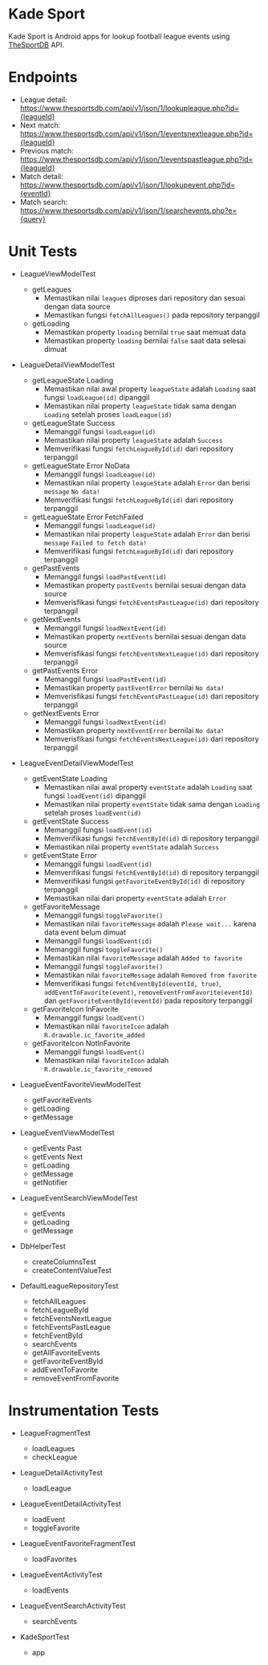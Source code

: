 # Kade Sport
Kade Sport is Android apps for lookup football league events using [TheSportDB](https://www.thesportsdb.com/api.php) API.

# Endpoints
- League detail: https://www.thesportsdb.com/api/v1/json/1/lookupleague.php?id={leagueId}
- Next match: https://www.thesportsdb.com/api/v1/json/1/eventsnextleague.php?id={leagueId}
- Previous match: https://www.thesportsdb.com/api/v1/json/1/eventspastleague.php?id={leagueId}
- Match detail: https://www.thesportsdb.com/api/v1/json/1/lookupevent.php?id={eventId}
- Match search: https://www.thesportsdb.com/api/v1/json/1/searchevents.php?e={query}

# Unit Tests
* LeagueViewModelTest
  * getLeagues
    * Memastikan nilai `leagues` diproses dari repository dan sesuai dengan data source
    * Memastikan fungsi `fetchAllLeagues()` pada repository terpanggil
  * getLoading
    * Memastikan property `loading` bernilai `true` saat memuat data
    * Memastikan property `loading` bernilai `false` saat data selesai dimuat

* LeagueDetailViewModelTest
  * getLeagueState Loading
    * Memastikan nilai awal property `leagueState` adalah `Loading` saat fungsi `loadLeague(id)` dipanggil
    * Memastikan nilai property `leagueState` tidak sama dengan `Loading` setelah proses `loadLeague(id)`
  * getLeagueState Success
    * Memanggil fungsi `loadLeague(id)`
    * Memastikan nilai property `leagueState` adalah `Success`
    * Memverifikasi fungsi `fetchLeagueById(id)` dari repository terpanggil
  * getLeagueState Error NoData
    * Memanggil fungsi `loadLeague(id)`
    * Memastikan nilai property `leagueState` adalah `Error` dan berisi `message` `No data!`
    * Memverifikasi fungsi `fetchLeagueById(id)` dari repository terpanggil
  * getLeagueState Error FetchFailed
    * Memanggil fungsi `loadLeague(id)`
    * Memastikan nilai property `leagueState` adalah `Error` dan berisi `message` `Failed to fetch data!`
    * Memverifikasi fungsi `fetchLeagueById(id)` dari repository terpanggil
  * getPastEvents
    * Memanggil fungsi `loadPastEvent(id)`
    * Memastikan property `pastEvents` bernilai sesuai dengan data source
    * Memverisfikasi fungsi `fetchEventsPastLeague(id)` dari repository terpanggil
  * getNextEvents
    * Memanggil fungsi `loadNextEvent(id)`
    * Memastikan property `nextEvents` bernilai sesuai dengan data source
    * Memverisfikasi fungsi `fetchEventsNextLeague(id)` dari repository terpanggil
  * getPastEvents Error
    * Memanggil fungsi `loadPastEvent(id)`
    * Memastikan property `pastEventError` bernilai `No data!`
    * Memverisfikasi fungsi `fetchEventsPastLeague(id)` dari repository terpanggil
  * getNextEvents Error
    * Memanggil fungsi `loadNextEvent(id)`
    * Memastikan property `nextEventError` bernilai `No data!`
    * Memverisfikasi fungsi `fetchEventsNextLeague(id)` dari repository terpanggil

* LeagueEventDetailViewModelTest
  * getEventState Loading
    * Memastikan nilai awal property `eventState` adalah `Loading` saat fungsi `loadEvent(id)` dipanggil
    * Memastikan nilai property `eventState` tidak sama dengan `Loading` setelah proses `loadEvent(id)`
  * getEventState Success
    * Memanggil fungsi `loadEvent(id)`
    * Memverifikasi fungsi `fetchEventById(id)` di repository terpanggil
    * Memastikan nilai property `eventState` adalah `Success`
  * getEventState Error
    * Memanggil fungsi `loadEvent(id)`
    * Memverifikasi fungsi `fetchEventById(id)` di repository terpanggil
    * Memverifikasi fungsi `getFavoriteEventById(id)` di repository terpanggil
    * Memastikan nilai dari property `eventState` adalah `Error`
  * getFavoriteMessage
    * Memanggil fungsi `toggleFavorite()`
    * Memastikan nilai `favoriteMessage` adalah `Please wait...` karena data event belum dimuat
    * Memanggil fungsi `loadEvent(id)`
    * Memanggil fungsi `toggleFavorite()`
    * Memastikan nilai `favoriteMessage` adalah `Added to favorite`
    * Memanggil fungsi `toggleFavorite()`
    * Memastikan nilai `favoriteMessage` adalah `Removed from favorite`
    * Memverifikasi fungsi `fetchEventById(eventId, true)`, `addEventToFavorite(event)`, `removeEventFromFavorite(eventId)` dan `getFavoriteEventById(eventId)` pada repository terpanggil
  * getFavoriteIcon InFavorite
    * Memanggil fungsi `loadEvent()`
    * Memastikan nilai `favoriteIcon` adalah `R.drawable.ic_favorite_added`
  * getFavoriteIcon NotInFavorite
    * Memanggil fungsi `loadEvent()`
    * Memastikan nilai `favoriteIcon` adalah `R.drawable.ic_favorite_removed`

* LeagueEventFavoriteViewModelTest
  * getFavoriteEvents
  * getLoading
  * getMessage
  
* LeagueEventViewModelTest
  * getEvents Past
  * getEvents Next
  * getLoading
  * getMessage
  * getNotifier
  
* LeagueEventSearchViewModelTest
  * getEvents
  * getLoading
  * getMessage

* DbHelperTest
  * createColumnsTest
  * createContentValueTest

* DefaultLeagueRepositoryTest
  * fetchAllLeagues
  * fetchLeagueById
  * fetchEventsNextLeague
  * fetchEventsPastLeague
  * fetchEventById
  * searchEvents
  * getAllFavoriteEvents
  * getFavoriteEventById
  * addEventToFavorite
  * removeEventFromFavorite

# Instrumentation Tests
* LeagueFragmentTest
  * loadLeagues
  * checkLeague

* LeagueDetailActivityTest
  * loadLeague

* LeagueEventDetailActivityTest
  * loadEvent
  * toggleFavorite

* LeagueEventFavoriteFragmentTest
  * loadFavorites

* LeagueEventActivityTest
  * loadEvents

* LeagueEventSearchActivityTest
  * searchEvents

* KadeSportTest
  * app
